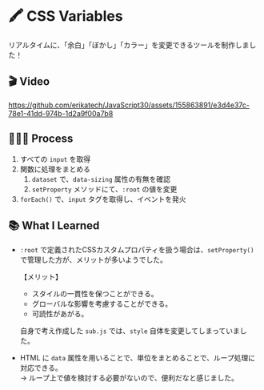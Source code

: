 # 🖍️ CSS Variables
リアルタイムに、「余白」「ぼかし」「カラー」を変更できるツールを制作しました！

## 🎬 Video
https://github.com/erikatech/JavaScript30/assets/155863891/e3d4e37c-78e1-41dd-974b-1d2a9f00a7b8

## 👩🏽‍🍳 Process
1. すべての `input` を取得
2. 関数に処理をまとめる
	1. `dataset` で、`data-sizing` 属性の有無を確認
	2. `setProperty` メソッドにて、`:root` の値を変更
3. `forEach()` で、`input` タグを取得し、イベントを発火

## 📚 What I Learned
- `:root` で定義されたCSSカスタムプロパティを扱う場合は、`setProperty()` で管理した方が、メリットが多いようでした。

	【メリット】
	- スタイルの一貫性を保つことができる。
	- グローバルな影響を考慮することができる。
	- 可読性があがる。

	自身で考え作成した `sub.js` では、`style` 自体を変更してしまっていました。

- HTML に `data` 属性を用いることで、単位をまとめることで、ループ処理に対応できる。<br>-> ループ上で値を検討する必要がないので、便利だなと感じました。